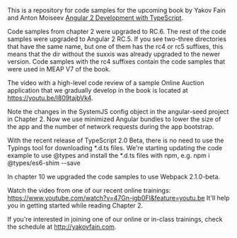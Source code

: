 This is a repository for code samples for the upcoming book by Yakov Fain and Anton Moiseev <a href="https://manning.com/books/angular-2-development-with-typescript">Angular 2 Development with TypeScript</a>. 

Code samples from chapter 2 were upgraded to RC.6. The rest of the code samples were upgraded to Angular 2 RC.5. If you see two-three directories that have the same name, but one of them has the rc4 or rc5 suffixes, this means that the dir without the suxxis was already upgraded to the newer version. 
Code samples with the rc4 suffixes contain the code samples that were used in MEAP V7 of the book. 

 The video with a high-level code review of a sample Online Auction application that we gradually develop in the book is located at https://youtu.be/I809tajbVk4.

Note the changes in the SystemJS config object in the angular-seed project in Chapter 2. Now we use minimized Angular bundles to lower the size of the app and the number of network requests during the app bootstrap.

With the recent release of TypeScript 2.0 Beta, there is no need to use the Typings tool for downloading *.d.ts files. We're starting updating the code example to use @types and install the *.d.ts files with npm, e.g. 
npm i @types/es6-shim --save

In chapter 10 we upgraded the code samples to use Webpack 2.1.0-beta.

Watch the video from one of our recent online trainings:
https://www.youtube.com/watch?v=47Gn-jgb0FI&feature=youtu.be
It'll help you in getting started while reading Chapter 2.

If you're interested in joining one of our online or in-class trainings, check the schedule at http://yakovfain.com. 